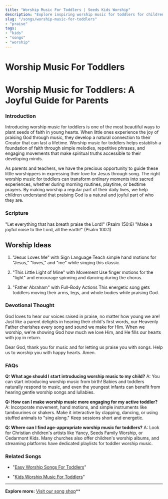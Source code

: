 ```yaml
---
title: "Worship Music For Toddlers | Seeds Kids Worship"
description: "Explore inspiring worship music for toddlers for children's worship and faith development. Biblical music resources for families and ministry."
slug: "/songs/worship-music-for-toddlers"
- "praise"
tags:
- "kids"
- "songs"
- "worship"
---
```


# Worship Music For Toddlers

# Worship Music for Toddlers: A Joyful Guide for Parents

### Introduction
Introducing worship music for toddlers is one of the most beautiful ways to plant seeds of faith in young hearts. When little ones experience the joy of praising God through music, they develop a natural connection to their Creator that can last a lifetime. Worship music for toddlers helps establish a foundation of faith through simple melodies, repetitive phrases, and engaging movements that make spiritual truths accessible to their developing minds.

As parents and teachers, we have the precious opportunity to guide these little worshippers in expressing their love for Jesus through song. The right worship music for toddlers can transform ordinary moments into sacred experiences, whether during morning routines, playtime, or bedtime prayers. By making worship a regular part of their daily lives, we help children understand that praising God is a natural and joyful part of who they are.

### Scripture
"Let everything that has breath praise the Lord!" (Psalm 150:6)
"Make a joyful noise to the Lord, all the earth!" (Psalm 100:1)

## Worship Ideas
1. "Jesus Loves Me" with Sign Language
Teach simple hand motions for "Jesus," "loves," and "me" while singing this classic.

2. "This Little Light of Mine" with Movement
Use finger motions for the "light" and encourage spinning and dancing during the chorus.

3. "Father Abraham" with Full-Body Actions
This energetic song gets toddlers moving their arms, legs, and whole bodies while praising God.

### Devotional Thought
God loves to hear our voices raised in praise, no matter how young we are! Just like a parent delights in hearing their child's first words, our Heavenly Father cherishes every song and sound we make for Him. When we worship, we're showing God how much we love Him, and He fills our hearts with joy in return.

Dear God, thank you for music and for letting us praise you with songs. Help us to worship you with happy hearts. Amen.

### FAQs

**Q: What age should I start introducing worship music to my child?**
A: You can start introducing worship music from birth! Babies and toddlers naturally respond to music, and even the youngest infants can benefit from hearing gentle worship songs and lullabies.

**Q: How can I make worship music more engaging for my active toddler?**
A: Incorporate movement, hand motions, and simple instruments like tambourines or shakers. Make it interactive by clapping, dancing, or using stuffed animals to "sing along." Keep sessions short and energetic.

**Q: Where can I find age-appropriate worship music for toddlers?**
A: Look for Christian children's artists like Yancy, Seeds Family Worship, or Cedarmont Kids. Many churches also offer children's worship albums, and streaming platforms have dedicated playlists for toddler worship music.

### Related Songs

- "[Easy Worship Songs For Toddlers](/songs/easy-worship-songs-for-toddlers/)"

- "[Kids Worship Music For Toddlers](/songs/kids-worship-music-for-toddlers/)"

---

**Explore more:** [Visit our song shop](https://seedskidsworship.com/shop)**

<!-- Schema Markup -->
<script type="application/ld+json">
{
  "@context": "https://schema.org",
  "@type": "MusicRecording",
  "name": "Worship Music For Toddlers",
  "byArtist": {
    "@type": "MusicGroup",
    "name": "Seeds Kids Worship"
  },
  "isFamilyFriendly": true,
  "url": "https://seedskidsworship.com/songs/worship-music-for-toddlers/"
}
</script>